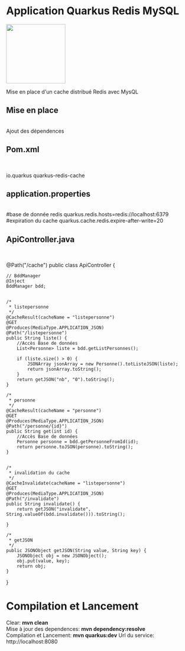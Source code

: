 <h1>Application Quarkus Redis MySQL</h1>
<img src="https://upload.wikimedia.org/wikipedia/fr/thumb/6/6b/Redis_Logo.svg/701px-Redis_Logo.svg.png?20190421180155" height=160px>
<p>
Mise en place d'un cache distribué Redis avec MysQL
</p>
<h2>Mise en place</h2><br>
Ajout des dépendences<br>
<h2>Pom.xml</h2><br>
<p>
<dependency>
  <groupId>io.quarkus</groupId>
  <artifactId>quarkus-redis-cache</artifactId>
</dependency>
<h2>application.properties</h2><br>
#base de donnée redis
quarkus.redis.hosts=redis://localhost:6379
#expiration du cache
quarkus.cache.redis.expire-after-write=20
</p>
<h2>ApiController.java</h2><br>
<p>
@Path("/cache")
public class ApiController {
 
    // BddManager
    @Inject
    BddManager bdd;
 
 
    /*
     * listepersonne
     */
    @CacheResult(cacheName = "listepersonne")
    @GET
    @Produces(MediaType.APPLICATION_JSON)
    @Path("/listepersonne")
    public String liste() {
        //Accès Base de données
        List<Personne> liste = bdd.getListPersonnes();
 
        if (liste.size() > 0) {
            JSONArray jsonArray = new Personne().totListeJSON(liste);
            return jsonArray.toString();
        }
        return getJSON("nb", "0").toString();
    }
 
    /*
     * personne
     */
    @CacheResult(cacheName = "personne")
    @GET
    @Produces(MediaType.APPLICATION_JSON)
    @Path("/personne/{id}")
    public String get(int id) {
        //Accès Base de données
        Personne personne = bdd.getPersonneFromId(id);
        return personne.toJSON(personne).toString();
    }
 
 
    /*
     * invalidation du cache
     */
    @CacheInvalidate(cacheName = "listepersonne")
    @GET
    @Produces(MediaType.APPLICATION_JSON)
    @Path("/invalidate")
    public String invalidate() {
        return getJSON("invalidate", String.valueOf(bdd.invalidate())).toString();
 
    }
 
    /*
     * getJSON
     */
    public JSONObject getJSON(String value, String key) {
        JSONObject obj = new JSONObject();
        obj.put(value, key);
        return obj;
    }
 
}
<p>

<h1>Compilation et Lancement</h1>
<p>
Clear: <b>mvn clean</b><br>
Mise à jour des dependences: <b>mvn dependency:resolve</b><br>
Compilation et Lancement: <b>mvn quarkus:dev</b>
Url du service: http://localhost:8080<br>  
</p>
